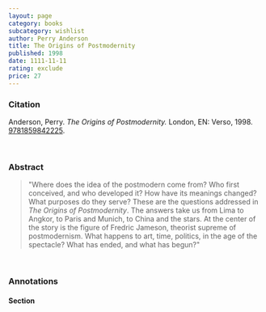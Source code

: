 ```yaml
---
layout: page
category: books
subcategory: wishlist
author: Perry Anderson
title: The Origins of Postmodernity
published: 1998
date: 1111-11-11
rating: exclude
price: 27
---
```


### Citation

Anderson, Perry. *The Origins of Postmodernity.* London, EN: Verso, 1998. [9781859842225](https://www.versobooks.com/en-ca/products/1636-the-origins-of-postmodernity).

<br>

### Abstract

> "Where does the idea of the postmodern come from? Who first conceived, and who developed it? How have its meanings changed? What purposes do they serve? These are the questions addressed in *The Origins of Postmodernity*. The answers take us from Lima to Angkor, to Paris and Munich, to China and the stars. At the center of the story is the figure of Fredric Jameson, theorist supreme of postmodernism. What happens to art, time, politics, in the age of the spectacle? What has ended, and what has begun?"

<br>

### Annotations

#### Section

<br>
